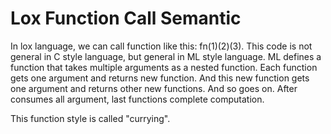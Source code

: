 # Lox Function Call Semantic

In lox language, we can call function like this: fn(1)(2)(3). This code is not general in C style
language, but general in ML style language. ML defines a function that takes multiple arguments as a
nested function. Each function gets one argument and returns new function. And this new function
gets one argument and returns other new functions. And so goes on. After consumes all argument, last
functions complete computation.

This function style is called "currying".
